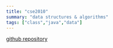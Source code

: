 ```yaml
---
title: "cse2010"
summary: "data structures & algorithms"
tags: ["class","java","data"]
---
```

[github repository](https://github.com/tygutowski/cse2010)